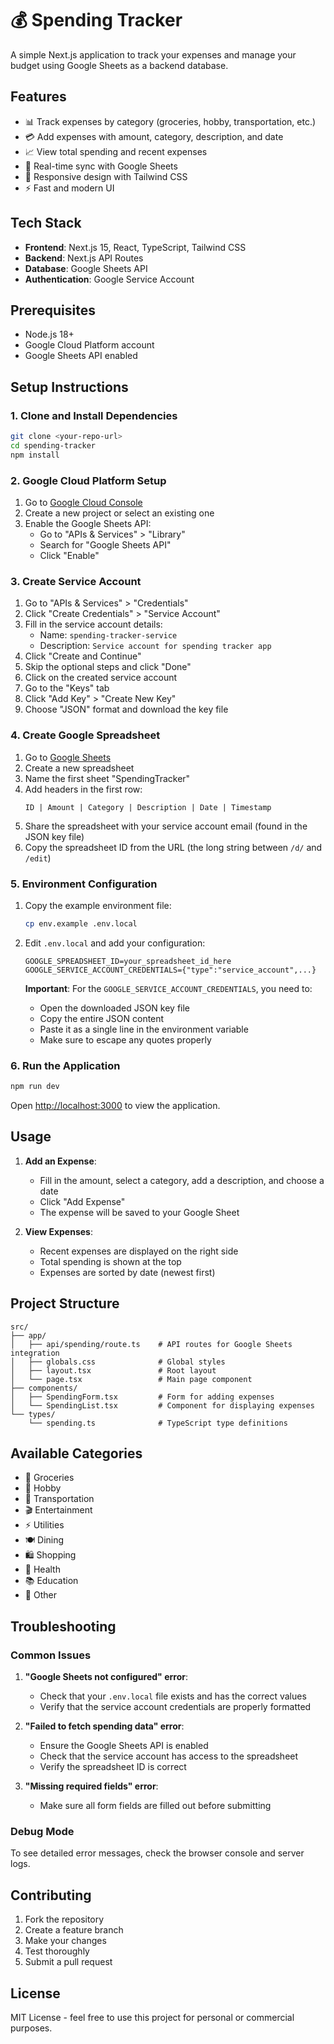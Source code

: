# 💰 Spending Tracker

A simple Next.js application to track your expenses and manage your budget using Google Sheets as a backend database.

## Features

- 📊 Track expenses by category (groceries, hobby, transportation, etc.)
- 💳 Add expenses with amount, category, description, and date
- 📈 View total spending and recent expenses
- 🔄 Real-time sync with Google Sheets
- 📱 Responsive design with Tailwind CSS
- ⚡ Fast and modern UI

## Tech Stack

- **Frontend**: Next.js 15, React, TypeScript, Tailwind CSS
- **Backend**: Next.js API Routes
- **Database**: Google Sheets API
- **Authentication**: Google Service Account

## Prerequisites

- Node.js 18+ 
- Google Cloud Platform account
- Google Sheets API enabled

## Setup Instructions

### 1. Clone and Install Dependencies

```bash
git clone <your-repo-url>
cd spending-tracker
npm install
```

### 2. Google Cloud Platform Setup

1. Go to [Google Cloud Console](https://console.cloud.google.com/)
2. Create a new project or select an existing one
3. Enable the Google Sheets API:
   - Go to "APIs & Services" > "Library"
   - Search for "Google Sheets API"
   - Click "Enable"

### 3. Create Service Account

1. Go to "APIs & Services" > "Credentials"
2. Click "Create Credentials" > "Service Account"
3. Fill in the service account details:
   - Name: `spending-tracker-service`
   - Description: `Service account for spending tracker app`
4. Click "Create and Continue"
5. Skip the optional steps and click "Done"
6. Click on the created service account
7. Go to the "Keys" tab
8. Click "Add Key" > "Create New Key"
9. Choose "JSON" format and download the key file

### 4. Create Google Spreadsheet

1. Go to [Google Sheets](https://sheets.google.com/)
2. Create a new spreadsheet
3. Name the first sheet "SpendingTracker"
4. Add headers in the first row:
   ```
   ID | Amount | Category | Description | Date | Timestamp
   ```
5. Share the spreadsheet with your service account email (found in the JSON key file)
6. Copy the spreadsheet ID from the URL (the long string between `/d/` and `/edit`)

### 5. Environment Configuration

1. Copy the example environment file:
   ```bash
   cp env.example .env.local
   ```

2. Edit `.env.local` and add your configuration:
   ```env
   GOOGLE_SPREADSHEET_ID=your_spreadsheet_id_here
   GOOGLE_SERVICE_ACCOUNT_CREDENTIALS={"type":"service_account",...}
   ```

   **Important**: For the `GOOGLE_SERVICE_ACCOUNT_CREDENTIALS`, you need to:
   - Open the downloaded JSON key file
   - Copy the entire JSON content
   - Paste it as a single line in the environment variable
   - Make sure to escape any quotes properly

### 6. Run the Application

```bash
npm run dev
```

Open [http://localhost:3000](http://localhost:3000) to view the application.

## Usage

1. **Add an Expense**:
   - Fill in the amount, select a category, add a description, and choose a date
   - Click "Add Expense"
   - The expense will be saved to your Google Sheet

2. **View Expenses**:
   - Recent expenses are displayed on the right side
   - Total spending is shown at the top
   - Expenses are sorted by date (newest first)

## Project Structure

```
src/
├── app/
│   ├── api/spending/route.ts    # API routes for Google Sheets integration
│   ├── globals.css              # Global styles
│   ├── layout.tsx               # Root layout
│   └── page.tsx                 # Main page component
├── components/
│   ├── SpendingForm.tsx         # Form for adding expenses
│   └── SpendingList.tsx         # Component for displaying expenses
└── types/
    └── spending.ts              # TypeScript type definitions
```

## Available Categories

- 🛒 Groceries
- 🎨 Hobby
- 🚗 Transportation
- 🎬 Entertainment
- ⚡ Utilities
- 🍽️ Dining
- 🛍️ Shopping
- 🏥 Health
- 📚 Education
- 📝 Other

## Troubleshooting

### Common Issues

1. **"Google Sheets not configured" error**:
   - Check that your `.env.local` file exists and has the correct values
   - Verify that the service account credentials are properly formatted

2. **"Failed to fetch spending data" error**:
   - Ensure the Google Sheets API is enabled
   - Check that the service account has access to the spreadsheet
   - Verify the spreadsheet ID is correct

3. **"Missing required fields" error**:
   - Make sure all form fields are filled out before submitting

### Debug Mode

To see detailed error messages, check the browser console and server logs.

## Contributing

1. Fork the repository
2. Create a feature branch
3. Make your changes
4. Test thoroughly
5. Submit a pull request

## License

MIT License - feel free to use this project for personal or commercial purposes.
